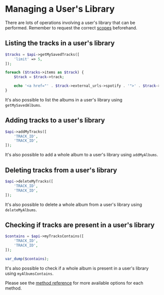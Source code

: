 # Managing a User's Library

There are lots of operations involving a user's library that can be performed. Remember to request the correct [scopes](working-with-scopes.md) beforehand.

## Listing the tracks in a user's library

```php
$tracks = $api->getMySavedTracks([
    'limit' => 5,
]);

foreach ($tracks->items as $track) {
    $track = $track->track;

    echo '<a href="' . $track->external_urls->spotify . '">' . $track->name . '</a> <br>';
}
```

It's also possible to list the albums in a user's library using `getMySavedAlbums`.

## Adding tracks to a user's library

```php
$api->addMyTracks([
    'TRACK_ID',
    'TRACK_ID',
]);
```

It's also possible to add a whole album to a user's library using `addMyAlbums`.

## Deleting tracks from a user's library

```php
$api->deleteMyTracks([
    'TRACK_ID',
    'TRACK_ID',
]);
```

It's also possible to delete a whole album from a user's library using `deleteMyAlbums`.

## Checking if tracks are present in a user's library

```php
$contains = $api->myTracksContains([
    'TRACK_ID',
    'TRACK_ID',
]);

var_dump($contains);
```

It's also possible to check if a whole album is present in a user's library using `myAlbumsContains`.

Please see the [method reference](/docs/method-reference/SpotifyWebAPI.md) for more available options for each method.
